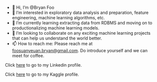 - 👋 Hi, I’m @Bryan Foo
- 👀 I’m interested in exploratory data analysis and preparation, feature engineering, machine learning algorithms, etc.  
- 🌱 I’m currently learning extracting data from RDBMS and moving on to productionalizing machine learning models.
- 💞️ I’m looking to collaborate on any exciting machine learning projects that can help us understand the world better.
- 📫 How to reach me: Please reach me at foosuanyeuan.bryan@gmail.com. Do introduce yourself and we can meet for coffee.

Click [here](https://www.linkedin.com/in/bryanfoo/) to go to my Linkedin profile.

Click [here](https://www.kaggle.com/bryanfu123) to go to my Kaggle profile.

<!---
foos0016/foos0016 is a ✨ special ✨ repository because its `README.md` (this file) appears on your GitHub profile.
You can click the Preview link to take a look at your changes.
--->
